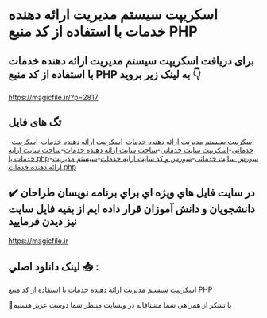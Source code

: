 # اسکریپت سیستم مدیریت ارائه دهنده خدمات با استفاده از کد منبع PHP

## برای دریافت اسکریپت سیستم مدیریت ارائه دهنده خدمات با استفاده از کد منبع PHP به لینک زیر بروید 👇

https://magicfile.ir/?p=2817

## تگ های فایل

-[اسکریپت سیستم مدیریت ارائه دهنده خدمات](https://magicfile.ir/product/%d8%a7%d8%b3%da%a9%d8%b1%db%8c%d9%be%d8%aa%d8%b3%db%8c%d8%b3%d8%aa%d9%85-%d9%85%d8%af%db%8c%d8%b1%db%8c%d8%aa-%d8%a7%d8%b1%d8%a7%d8%a6%d9%87-%d8%af%d9%87%d9%86%d8%af%d9%87-%d8%ae%d8%af%d9%85%d8%a7%d8%aa-php/)-[اسکریپت ارائه دهنده خدمات](https://magicfile.ir/product/%d8%a7%d8%b3%da%a9%d8%b1%db%8c%d9%be%d8%aa%d8%b3%db%8c%d8%b3%d8%aa%d9%85-%d9%85%d8%af%db%8c%d8%b1%db%8c%d8%aa-%d8%a7%d8%b1%d8%a7%d8%a6%d9%87-%d8%af%d9%87%d9%86%d8%af%d9%87-%d8%ae%d8%af%d9%85%d8%a7%d8%aa-php/)-[اسکریپت خدماتی](https://magicfile.ir/product/%d8%a7%d8%b3%da%a9%d8%b1%db%8c%d9%be%d8%aa%d8%b3%db%8c%d8%b3%d8%aa%d9%85-%d9%85%d8%af%db%8c%d8%b1%db%8c%d8%aa-%d8%a7%d8%b1%d8%a7%d8%a6%d9%87-%d8%af%d9%87%d9%86%d8%af%d9%87-%d8%ae%d8%af%d9%85%d8%a7%d8%aa-php/)-[اسکریپت سایت خدماتی](https://magicfile.ir/product/%d8%a7%d8%b3%da%a9%d8%b1%db%8c%d9%be%d8%aa%d8%b3%db%8c%d8%b3%d8%aa%d9%85-%d9%85%d8%af%db%8c%d8%b1%db%8c%d8%aa-%d8%a7%d8%b1%d8%a7%d8%a6%d9%87-%d8%af%d9%87%d9%86%d8%af%d9%87-%d8%ae%d8%af%d9%85%d8%a7%d8%aa-php/)-[ساخت سایت ارائه دهنده خدمات](https://magicfile.ir/product/%d8%a7%d8%b3%da%a9%d8%b1%db%8c%d9%be%d8%aa%d8%b3%db%8c%d8%b3%d8%aa%d9%85-%d9%85%d8%af%db%8c%d8%b1%db%8c%d8%aa-%d8%a7%d8%b1%d8%a7%d8%a6%d9%87-%d8%af%d9%87%d9%86%d8%af%d9%87-%d8%ae%d8%af%d9%85%d8%a7%d8%aa-php/)-[ساخت سایت ارایه خدمات با php](https://magicfile.ir/product/%d8%a7%d8%b3%da%a9%d8%b1%db%8c%d9%be%d8%aa%d8%b3%db%8c%d8%b3%d8%aa%d9%85-%d9%85%d8%af%db%8c%d8%b1%db%8c%d8%aa-%d8%a7%d8%b1%d8%a7%d8%a6%d9%87-%d8%af%d9%87%d9%86%d8%af%d9%87-%d8%ae%d8%af%d9%85%d8%a7%d8%aa-php/)-[سورس سایت خدماتی](https://magicfile.ir/product/%d8%a7%d8%b3%da%a9%d8%b1%db%8c%d9%be%d8%aa%d8%b3%db%8c%d8%b3%d8%aa%d9%85-%d9%85%d8%af%db%8c%d8%b1%db%8c%d8%aa-%d8%a7%d8%b1%d8%a7%d8%a6%d9%87-%d8%af%d9%87%d9%86%d8%af%d9%87-%d8%ae%d8%af%d9%85%d8%a7%d8%aa-php/)-[سورس و کد سایت ارایه خدمات](https://magicfile.ir/product/%d8%a7%d8%b3%da%a9%d8%b1%db%8c%d9%be%d8%aa%d8%b3%db%8c%d8%b3%d8%aa%d9%85-%d9%85%d8%af%db%8c%d8%b1%db%8c%d8%aa-%d8%a7%d8%b1%d8%a7%d8%a6%d9%87-%d8%af%d9%87%d9%86%d8%af%d9%87-%d8%ae%d8%af%d9%85%d8%a7%d8%aa-php/)-[سیستم مدیریت ارائه دهنده خدمات php](https://magicfile.ir/product/%d8%a7%d8%b3%da%a9%d8%b1%db%8c%d9%be%d8%aa%d8%b3%db%8c%d8%b3%d8%aa%d9%85-%d9%85%d8%af%db%8c%d8%b1%db%8c%d8%aa-%d8%a7%d8%b1%d8%a7%d8%a6%d9%87-%d8%af%d9%87%d9%86%d8%af%d9%87-%d8%ae%d8%af%d9%85%d8%a7%d8%aa-php/)

## ✔️ در سايت فايل هاي ويژه اي براي برنامه نويسان طراحان دانشجويان و دانش آموزان قرار داده ايم از بقيه فايل سايت نيز ديدن فرماييد

https://magicfile.ir


## لينک دانلود اصلي 📥 :

[اسکریپت سیستم مدیریت ارائه دهنده خدمات با استفاده از کد منبع PHP](https://magicfile.ir/product/%d8%a7%d8%b3%da%a9%d8%b1%db%8c%d9%be%d8%aa%d8%b3%db%8c%d8%b3%d8%aa%d9%85-%d9%85%d8%af%db%8c%d8%b1%db%8c%d8%aa-%d8%a7%d8%b1%d8%a7%d8%a6%d9%87-%d8%af%d9%87%d9%86%d8%af%d9%87-%d8%ae%d8%af%d9%85%d8%a7%d8%aa-php/) 


🙏با تشکر از همراهي شما مشتاقانه در وبسایت منتظر شما دوست عزیز هستیم

